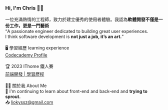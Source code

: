 ### Hi, I'm Chris 🙋‍♀️

一位充滿熱情的工程師，致力於建立優秀的使用者體驗。我認為<strong>軟體開發不僅是一份工作，更是一門藝術</strong>
<br>
“A passionate engineer dedicated to building great user experiences. 
<br>
I think software development is <strong>not just a job, it’s an art.</strong>”
<br>
<br>
🖥️ 學習經歷 learning experience
<br>
<a href="https://www.codecademy.com/profiles/pjwang0109">Codecademy Profile</a>
<br>
<br>
🏆 2023 IThome 鐵人賽
<br>
<a href="https://ithelp.ithome.com.tw/users/20162454/articles">前端開發 | 學習歷程</a>
<br>
<br>
🙎‍♀️ 關於我 About Me
<br>
🌱 I'm continuing to learn about front-end and back-end and <strong>trying to sprout.</strong>
<br>
📥 liokyssz@gmail.com
